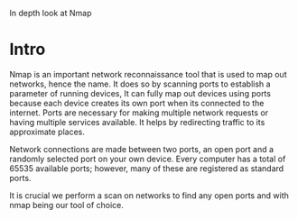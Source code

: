 In depth look at Nmap

# Intro
Nmap is an important network reconnaissance tool that is used to map out networks, hence the name. It does so by scanning ports to establish a parameter of running devices, It can fully map out devices using ports because each device creates its own port when its connected to the internet. Ports are necessary for making multiple network requests or having multiple services available. It helps by redirecting traffic to its approximate places.

Network connections are made between two ports, an open port and a randomly selected port on your own device. Every computer has a total of 65535 available ports; however, many of these are registered as standard ports. 

It is crucial we perform a scan on networks to find any open ports and with nmap being our tool of choice.